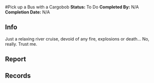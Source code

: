 #Pick up a Bus with a Cargobob
**Status:** <span class="status todo">To Do</span>
**Completed By:** N/A
**Completion Date:** N/A

## Info
Just a relaxing river cruise, devoid of any fire, explosions or death... No, really. Trust me. 

## Report

## Records 
